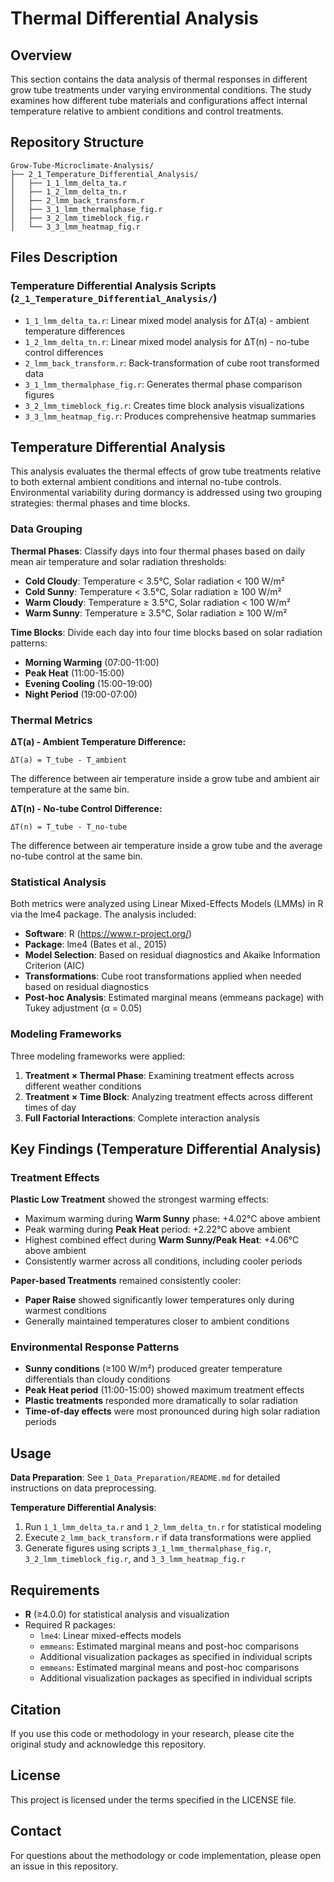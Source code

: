 # Thermal Differential Analysis

## Overview

This section contains the data analysis of thermal responses in different grow tube treatments under varying environmental conditions. The study examines how different tube materials and configurations affect internal temperature relative to ambient conditions and control treatments.

## Repository Structure

```
Grow-Tube-Microclimate-Analysis/
├── 2_1_Temperature_Differential_Analysis/
│   ├── 1_1_lmm_delta_ta.r
│   ├── 1_2_lmm_delta_tn.r
│   ├── 2_lmm_back_transform.r
│   ├── 3_1_lmm_thermalphase_fig.r
│   ├── 3_2_lmm_timeblock_fig.r
│   └── 3_3_lmm_heatmap_fig.r
```
## Files Description

### Temperature Differential Analysis Scripts (`2_1_Temperature_Differential_Analysis/`)
- `1_1_lmm_delta_ta.r`: Linear mixed model analysis for ΔT(a) - ambient temperature differences
- `1_2_lmm_delta_tn.r`: Linear mixed model analysis for ΔT(n) - no-tube control differences  
- `2_lmm_back_transform.r`: Back-transformation of cube root transformed data
- `3_1_lmm_thermalphase_fig.r`: Generates thermal phase comparison figures
- `3_2_lmm_timeblock_fig.r`: Creates time block analysis visualizations
- `3_3_lmm_heatmap_fig.r`: Produces comprehensive heatmap summaries




## Temperature Differential Analysis

This analysis evaluates the thermal effects of grow tube treatments relative to both external ambient conditions and internal no-tube controls. Environmental variability during dormancy is addressed using two grouping strategies: thermal phases and time blocks.

### Data Grouping

**Thermal Phases**: Classify days into four thermal phases based on daily mean air temperature and solar radiation thresholds:
- **Cold Cloudy**: Temperature < 3.5°C, Solar radiation < 100 W/m²
- **Cold Sunny**: Temperature < 3.5°C, Solar radiation ≥ 100 W/m²
- **Warm Cloudy**: Temperature ≥ 3.5°C, Solar radiation < 100 W/m²
- **Warm Sunny**: Temperature ≥ 3.5°C, Solar radiation ≥ 100 W/m²

**Time Blocks**: Divide each day into four time blocks based on solar radiation patterns:
- **Morning Warming** (07:00-11:00)
- **Peak Heat** (11:00-15:00)
- **Evening Cooling** (15:00-19:00)
- **Night Period** (19:00-07:00)

### Thermal Metrics

**ΔT(a) - Ambient Temperature Difference:**
```
ΔT(a) = T_tube - T_ambient
```
The difference between air temperature inside a grow tube and ambient air temperature at the same bin.

**ΔT(n) - No-tube Control Difference:**
```
ΔT(n) = T_tube - T_no-tube
```
The difference between air temperature inside a grow tube and the average no-tube control at the same bin.

### Statistical Analysis

Both metrics were analyzed using Linear Mixed-Effects Models (LMMs) in R via the lme4 package. The analysis included:

- **Software**: R (https://www.r-project.org/)
- **Package**: lme4 (Bates et al., 2015)
- **Model Selection**: Based on residual diagnostics and Akaike Information Criterion (AIC)
- **Transformations**: Cube root transformations applied when needed based on residual diagnostics
- **Post-hoc Analysis**: Estimated marginal means (emmeans package) with Tukey adjustment (α = 0.05)

### Modeling Frameworks

Three modeling frameworks were applied:
1. **Treatment × Thermal Phase**: Examining treatment effects across different weather conditions
2. **Treatment × Time Block**: Analyzing treatment effects across different times of day
3. **Full Factorial Interactions**: Complete interaction analysis

## Key Findings (Temperature Differential Analysis)

### Treatment Effects

**Plastic Low Treatment** showed the strongest warming effects:
- Maximum warming during **Warm Sunny** phase: +4.02°C above ambient
- Peak warming during **Peak Heat** period: +2.22°C above ambient
- Highest combined effect during **Warm Sunny/Peak Heat**: +4.06°C above ambient
- Consistently warmer across all conditions, including cooler periods

**Paper-based Treatments** remained consistently cooler:
- **Paper Raise** showed significantly lower temperatures only during warmest conditions
- Generally maintained temperatures closer to ambient conditions

### Environmental Response Patterns

- **Sunny conditions** (≥100 W/m²) produced greater temperature differentials than cloudy conditions
- **Peak Heat period** (11:00-15:00) showed maximum treatment effects
- **Plastic treatments** responded more dramatically to solar radiation
- **Time-of-day effects** were most pronounced during high solar radiation periods



## Usage

**Data Preparation**: See `1_Data_Preparation/README.md` for detailed instructions on data preprocessing.

**Temperature Differential Analysis**: 
1. Run `1_1_lmm_delta_ta.r` and `1_2_lmm_delta_tn.r` for statistical modeling
2. Execute `2_lmm_back_transform.r` if data transformations were applied
3. Generate figures using scripts `3_1_lmm_thermalphase_fig.r`, `3_2_lmm_timeblock_fig.r`, and `3_3_lmm_heatmap_fig.r`

## Requirements

- **R** (≥4.0.0) for statistical analysis and visualization
- Required R packages:
  - `lme4`: Linear mixed-effects models
  - `emmeans`: Estimated marginal means and post-hoc comparisons
  - Additional visualization packages as specified in individual scripts
  - `emmeans`: Estimated marginal means and post-hoc comparisons
  - Additional visualization packages as specified in individual scripts

## Citation

If you use this code or methodology in your research, please cite the original study and acknowledge this repository.

## License

This project is licensed under the terms specified in the LICENSE file.

## Contact

For questions about the methodology or code implementation, please open an issue in this repository.